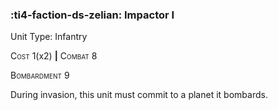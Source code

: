 ### :ti4-faction-ds-zelian: **Impactor I**

Unit Type: Infantry 

<span style="font-variant:small-caps;">Cost</span> 1(x2) __|__ <span style="font-variant:small-caps;">Combat</span> 8

<span style="font-variant:small-caps;">Bombardment</span> 9

During invasion, this unit must commit to a planet it bombards.